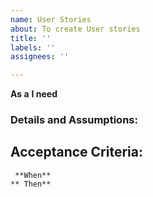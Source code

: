 ```yaml
---
name: User Stories
about: To create User stories
title: ''
labels: ''
assignees: ''

---
```


**As a**
**I need**

### Details and Assumptions:

## Acceptance Criteria:
     **When**
    ** Then**
